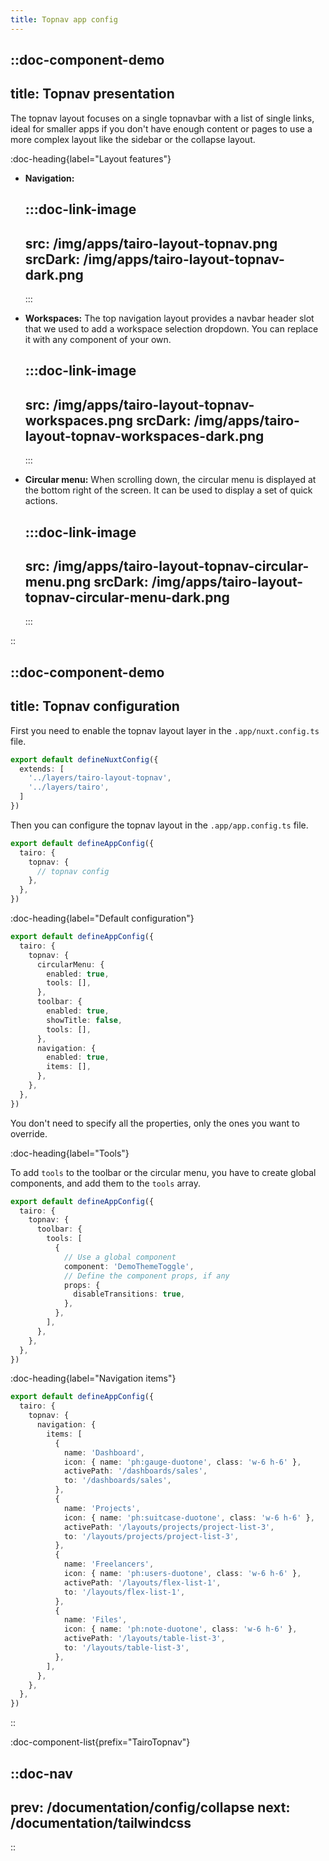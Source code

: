 ```yaml
---
title: Topnav app config
---
```



::doc-component-demo
---
title: Topnav presentation
---
The topnav layout focuses on a single topnavbar with a list of single links, ideal for smaller apps if you don't have enough content or pages to use a more complex layout like the sidebar or the collapse layout.

:doc-heading{label="Layout features"}

- **Navigation:** 

  :::doc-link-image
  ---
  src: /img/apps/tairo-layout-topnav.png
  srcDark: /img/apps/tairo-layout-topnav-dark.png
  ---
  :::


- **Workspaces:** The top navigation layout provides a navbar header slot that we used to add a workspace selection dropdown. You can replace it with any component of your own.

  :::doc-link-image
  ---
  src: /img/apps/tairo-layout-topnav-workspaces.png
  srcDark: /img/apps/tairo-layout-topnav-workspaces-dark.png
  ---
  :::


- **Circular menu:** When scrolling down, the circular menu is displayed at the bottom right of the screen. It can be used to display a set of quick actions.

  :::doc-link-image
  ---
  src: /img/apps/tairo-layout-topnav-circular-menu.png
  srcDark: /img/apps/tairo-layout-topnav-circular-menu-dark.png
  ---
  :::


::


::doc-component-demo
---
title: Topnav configuration
---

First you need to enable the topnav layout layer in the `.app/nuxt.config.ts` file.

```ts [.app/nuxt.config.ts]
export default defineNuxtConfig({
  extends: [
    '../layers/tairo-layout-topnav',
    '../layers/tairo',
  ]
})
```

Then you can configure the topnav layout in the `.app/app.config.ts` file.


```ts [.app/app.config.ts]
export default defineAppConfig({
  tairo: {
    topnav: {
      // topnav config
    },
  },
})
```


:doc-heading{label="Default configuration"}


```ts [layers/tairo-layout-topnav/app.config.ts]
export default defineAppConfig({
  tairo: {
    topnav: {
      circularMenu: {
        enabled: true,
        tools: [],
      },
      toolbar: {
        enabled: true,
        showTitle: false,
        tools: [],
      },
      navigation: {
        enabled: true,
        items: [],
      },
    },
  },
})
```

You don't need to specify all the properties, only the ones you want to override.

:doc-heading{label="Tools"}

To add `tools` to the toolbar or the circular menu, you have to create global components, and add them to the `tools` array.

```ts [.app/app.config.ts]
export default defineAppConfig({
  tairo: {
    topnav: {
      toolbar: {
        tools: [
          {
            // Use a global component
            component: 'DemoThemeToggle',
            // Define the component props, if any
            props: {
              disableTransitions: true,
            },
          },
        ],
      },
    },
  },
})
```

:doc-heading{label="Navigation items"}

```ts [.app/app.config.ts]
export default defineAppConfig({
  tairo: {
    topnav: {
      navigation: {
        items: [
          {
            name: 'Dashboard',
            icon: { name: 'ph:gauge-duotone', class: 'w-6 h-6' },
            activePath: '/dashboards/sales',
            to: '/dashboards/sales',
          },
          {
            name: 'Projects',
            icon: { name: 'ph:suitcase-duotone', class: 'w-6 h-6' },
            activePath: '/layouts/projects/project-list-3',
            to: '/layouts/projects/project-list-3',
          },
          {
            name: 'Freelancers',
            icon: { name: 'ph:users-duotone', class: 'w-6 h-6' },
            activePath: '/layouts/flex-list-1',
            to: '/layouts/flex-list-1',
          },
          {
            name: 'Files',
            icon: { name: 'ph:note-duotone', class: 'w-6 h-6' },
            activePath: '/layouts/table-list-3',
            to: '/layouts/table-list-3',
          },
        ],
      },
    },
  },
})
```


::

:doc-component-list{prefix="TairoTopnav"}



::doc-nav
---
prev: /documentation/config/collapse
next: /documentation/tailwindcss
---
::
